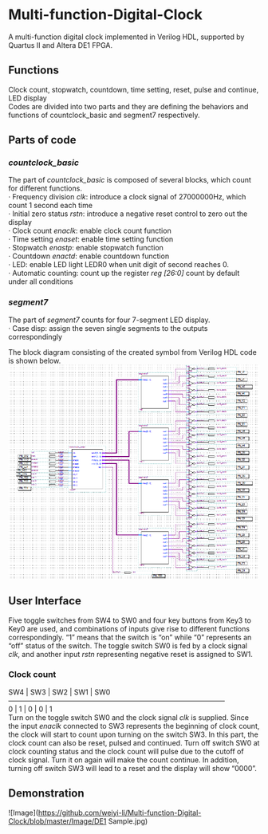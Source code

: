 # Multi-function-Digital-Clock
A multi-function digital clock implemented in Verilog HDL, supported by Quartus II and Altera DE1 FPGA.  

## Functions
Clock count, stopwatch, countdown, time setting, reset, pulse and continue, LED display  
Codes are divided into two parts and they are defining the behaviors and functions of countclock_basic and segment7 respectively.

## Parts of code
### _countclock_basic_  
The part of _countclock_basic_ is composed of several blocks, which count for different functions.  
· Frequency division _clk_: introduce a clock signal of 27000000Hz, which count 1 second each time  
· Initial zero status _rstn_: introduce a negative reset control to zero out the display  
· Clock count _enaclk_: enable clock count function  
· Time setting _enaset_: enable time setting function  
· Stopwatch _enastp_: enable stopwatch function  
· Countdown _enactd_: enable countdown function  
· LED: enable LED light LEDR0 when unit digit of second reaches 0.  
· Automatic counting: count up the register _reg [26:0]_ count by default under all conditions  
### _segment7_  
The part of _segment7_ counts for four 7-segment LED display.  
· Case disp: assign the seven single segments to the outputs correspondingly  

The block diagram consisting of the created symbol from Verilog HDL code is shown below.
![Image](https://github.com/weiyi-li/Multi-function-Digital-Clock/blob/master/Image/Hardware%20block%20diagram%20by%20created%20symbols.PNG)

## User Interface
Five toggle switches from SW4 to SW0 and four key buttons from Key3 to Key0 are used, and combinations of inputs give rise to different functions correspondingly. “1” means that the switch is “on” while “0” represents an “off” status of the switch. The toggle switch SW0 is fed by a clock signal _clk_, and another input _rstn_ representing negative reset is assigned to SW1.
### Clock count
  SW4  |  SW3  |  SW2  |  SW1  |  SW0  
———————————————————————————————  
   0   |   1   |   0   |   0   |   1   
Turn on the toggle switch SW0 and the clock signal _clk_ is supplied. Since the input _enaclk_ connected to SW3 represents the beginning of clock count, the clock will start
to count upon turning on the switch SW3. In this part, the clock count can also be reset, pulsed and continued. Turn off switch SW0 at clock counting status and the clock count will pulse due to the cutoff of clock signal. Turn it on again will make the count continue. In addition, turning off switch SW3 will lead to a reset and the display will show “0000”.
## Demonstration
![Image](https://github.com/weiyi-li/Multi-function-Digital-Clock/blob/master/Image/DE1 Sample.jpg)
   

